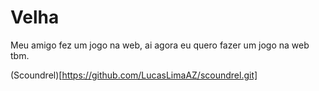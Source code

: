 # Velha
Meu amigo fez um jogo na web, ai agora eu quero fazer um jogo na web tbm.

(Scoundrel)[https://github.com/LucasLimaAZ/scoundrel.git]
